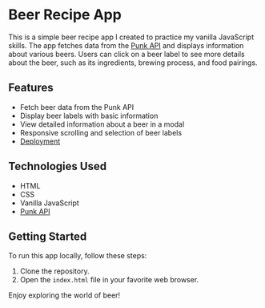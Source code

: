 # Beer Recipe App

This is a simple beer recipe app I created to practice my vanilla JavaScript skills. The app fetches data from the [Punk API](https://punkapi.com/) and displays information about various beers. Users can click on a beer label to see more details about the beer, such as its ingredients, brewing process, and food pairings.

## Features

- Fetch beer data from the Punk API
- Display beer labels with basic information
- View detailed information about a beer in a modal
- Responsive scrolling and selection of beer labels
- [Deployment](https://bigolboyyo.github.io/PunkBeer/)

## Technologies Used

- HTML
- CSS
- Vanilla JavaScript
- [Punk API](https://punkapi.com/)

## Getting Started

To run this app locally, follow these steps:

1. Clone the repository.
2. Open the `index.html` file in your favorite web browser.

Enjoy exploring the world of beer!
